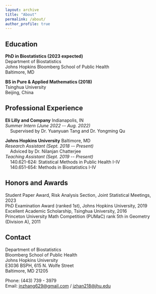```yaml
---
layout: archive
title: "About"
permalink: /about/
author_profile: true
---
```


Education
------
**PhD in Biostatistics (2023 expected)**   
Department of Biostatistics    
Johns Hopkins Bloomberg School of Public Health   
Baltimore, MD

**BS in Pure & Applied Mathematics (2018)**   
Tsinghua University   
Beijing, China

Professional Experience
------
**Eli Lilly and Company** Indianapolis, IN    
*Summer Intern (June 2022 -- Aug. 2022)*    
&nbsp;&nbsp;&nbsp;&nbsp;Supervised by Dr. Yuanyuan Tang and Dr. Yongming Qu    

**Johns Hopkins University** Baltimore, MD    
*Research Assistant (Sept. 2018 -- Present)*    
&nbsp;&nbsp;&nbsp;&nbsp;Adviced by Dr. Nilanjan Chatterjee    
*Teaching Assistant (Sept. 2019 -- Present)*    
&nbsp;&nbsp;&nbsp;&nbsp;140.621-624: Statistical Methods in Public Health I-IV     
&nbsp;&nbsp;&nbsp;&nbsp;140.651-654: Methods in Biostatistics I-IV    


Honors and Awards
------
Student Paper Award, Risk Analysis Section, Joint Statistical Meetings, 2023    
PhD Examination Award (ranked 1st), Johns Hopkins University, 2019    
Excellent Academic Scholarship, Tsinghua University, 2016    
Princeton University Math Competition (PUMaC) rank  5th in Geometry (Division A), 2011    

Contact
------
Department of Biostatistics    
Bloomberg School of Public Health    
Johns Hopkins University    
E3036 BSPH, 615 N. Wolfe Street    
Baltimore, MD 21205    
    
Phone: (443) 739 - 3979    
Email: <jnzhang629@gmail.com> / <jzhan218@jhu.edu>

